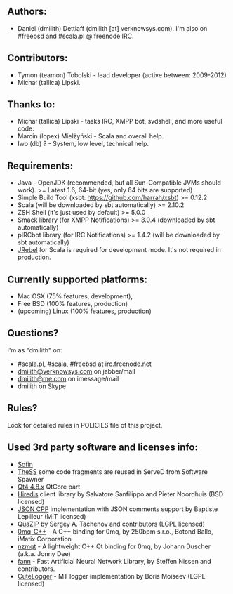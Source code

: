 
## Authors:
* Daniel (dmilith) Dettlaff (dmilith [at] verknowsys.com). I'm also on #freebsd and #scala.pl @ freenode IRC.


## Contributors:
* Tymon (teamon) Tobolski - lead developer (active between: 2009-2012)
* Michał (tallica) Lipski.


## Thanks to:
* Michał (tallica) Lipski - tasks IRC, XMPP bot, svdshell, and more useful code.
* Marcin (lopex) Mielżyński - Scala and overall help.
* Iwo (db) ? - System, low level, technical help.


## Requirements:

* Java - OpenJDK (recommended, but all Sun-Compatible JVMs should work). >= Latest 1.6, 64-bit (yes, only 64 bits are supported)
* Simple Build Tool (xsbt: https://github.com/harrah/xsbt) >= 0.12.2
* Scala (will be downloaded by sbt automatically) >= 2.10.2
* ZSH Shell (it's just used by default) >= 5.0.0
* Smack library (for XMPP Notifications) >= 3.0.4 (downloaded by sbt automatically)
* pIRCbot library (for IRC Notifications) >= 1.4.2 (will be downloaded by sbt automatically)
* [JRebel](http://zeroturnaround.com/software/jrebel/) for Scala is required for development mode. It's not required in production.


## Currently supported platforms:
* Mac OSX (75% features, development),
* Free BSD (100% features, production)
* (upcoming) Linux (100% features, production)


## Questions?
I'm as "dmilith" on:
* #scala.pl, #scala, #freebsd at irc.freenode.net
* dmilith@verknowsys.com on jabber/mail
* dmilith@me.com on imessage/mail
* dmilith on Skype


## Rules?
Look for detailed rules in POLICIES file of this project.


## Used 3rd party software and licenses info:

* [Sofin](http://verknowsys.github.io/sofin)
* [TheSS](https://github.com/VerKnowSys/TheSS) some code fragments are reused in ServeD from Software Spawner
* [Qt4 4.8.x](http://qt-project.org/downloads) QtCore part
* [Hiredis](https://github.com/redis/hiredis) client library by Salvatore Sanfilippo and Pieter Noordhuis (BSD licensed)
* [JSON CPP](http://jsoncpp.sourceforge.net) implementation with JSON comments support by Baptiste Lepilleur (MIT licensed)
* [QuaZIP](http://quazip.sourceforge.net) by Sergey A. Tachenov and contributors (LGPL licensed)
* [0mq-C++](https://github.com/zeromq/cppzmq) - A C++ binding for 0mq, by 250bpm s.r.o., Botond Ballo, iMatix Corporation
* [nzmqt](http://qt-apps.org/content/show.php/nzmqt?content=148558) - A lightweight C++ Qt binding for 0mq, by Johann Duscher (a.k.a. Jonny Dee)
* [fann](http://leenissen.dk/fann/wp/) - Fast Artificial Neural Network Library, by Steffen Nissen and contributors.
* [CuteLogger](https://gitorious.org/cutelogger/cutelogger) - MT logger implementation by Boris Moiseev (LGPL licensed)

